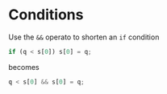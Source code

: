 # Conditions

Use the `&&` operato to shorten an `if` condition

```js
if (q < s[0]) s[0] = q;
```

becomes

```js
q < s[0] && s[0] = q;
```
